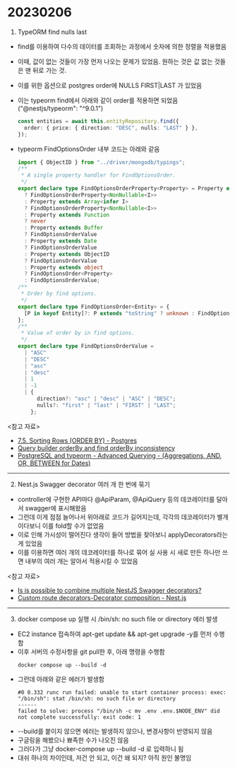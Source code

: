 # 20230206

1. TypeORM find nulls last

- find를 이용하여 다수의 데이터를 조회하는 과정에서 숫자에 의한 정렬을 적용했음
- 이때, 값이 없는 것들이 가장 먼저 나오는 문제가 있었음. 원하는 것은 값 없는 것들은 맨 뒤로 가는 것.
- 이를 위한 옵션으로 postgres order에 NULLS FIRST|LAST 가 있었음
- 이는 typeorm find에서 아래와 같이 order를 적용하면 되었음("@nestjs/typeorm": "^9.0.1")

  ```ts
  const entities = await this.entityRepository.find({
    order: { price: { direction: "DESC", nulls: "LAST" } },
  });
  ```

- typeorm FindOptionsOrder 내부 코드는 아래와 같음
  ```ts
  import { ObjectID } from "../driver/mongodb/typings";
  /**
   * A single property handler for FindOptionsOrder.
   */
  export declare type FindOptionsOrderProperty<Property> = Property extends Promise<infer I>
    ? FindOptionsOrderProperty<NonNullable<I>>
    : Property extends Array<infer I>
    ? FindOptionsOrderProperty<NonNullable<I>>
    : Property extends Function
    ? never
    : Property extends Buffer
    ? FindOptionsOrderValue
    : Property extends Date
    ? FindOptionsOrderValue
    : Property extends ObjectID
    ? FindOptionsOrderValue
    : Property extends object
    ? FindOptionsOrder<Property>
    : FindOptionsOrderValue;
  /**
   * Order by find options.
   */
  export declare type FindOptionsOrder<Entity> = {
    [P in keyof Entity]?: P extends "toString" ? unknown : FindOptionsOrderProperty<NonNullable<Entity[P]>>;
  };
  /**
   * Value of order by in find options.
   */
  export declare type FindOptionsOrderValue =
    | "ASC"
    | "DESC"
    | "asc"
    | "desc"
    | 1
    | -1
    | {
        direction?: "asc" | "desc" | "ASC" | "DESC";
        nulls?: "first" | "last" | "FIRST" | "LAST";
      };
  ```

<참고 자료>

- [7.5. Sorting Rows (ORDER BY) - Postgres](https://www.postgresql.org/docs/current/queries-order.html)
- [Query builder orderBy and find orderBy inconsistency](https://github.com/typeorm/typeorm/issues/4512)
- [PostgreSQL and typeorm - Advanced Querying - (Aggregations, AND, OR, BETWEEN for Dates)](https://www.darraghoriordan.com/2022/06/12/persistence-5-typeorm-postgres-advanced-querying/#sorting-in-typeorm)

---

2. Nest.js Swagger decorator 여러 개 한 번에 묶기

- controller에 구현한 API마다 @ApiParam, @ApiQuery 등의 데코레이터를 달아서 swagger에 표시해왔음
- 그런데 이게 점점 늘어나서 위아래로 코드가 길어지는데, 각각의 데코레이터가 별개이다보니 이를 fold할 수가 없었음
- 이로 인해 가시성이 떨어진다 생각이 들어 방법을 찾아보니 applyDecorators라는게 있었음
- 이를 이용하면 여러 개의 데코레이터를 하나로 묶어 실 사용 시 새로 만든 하나만 쓰면 내부의 여러 개는 알아서 적용시킬 수 있었음

<참고 자료>

- [Is is possible to combine multiple NestJS Swagger decorators?](https://www.reddit.com/r/typescript/comments/f03w6o/is_is_possible_to_combine_multiple_nestjs_swagger/)
- [Custom route decorators-Decorator composition - Nest.js](https://docs.nestjs.com/custom-decorators#decorator-composition)

---

3. docker compose up 실행 시 /bin/sh: no such file or directory 에러 발생

- EC2 instance 접속하여 apt-get update && apt-get upgrade -y를 먼저 수행함
- 이후 서버의 수정사항을 git pull한 후, 아래 명령을 수행함
  ```
  docker compose up --build -d
  ```
- 그런데 아래와 같은 에러가 발생함
  ```
  #0 0.332 runc run failed: unable to start container process: exec: "/bin/sh": stat /bin/sh: no such file or directory
  ------
  failed to solve: process "/bin/sh -c mv .env .env.$NODE_ENV" did not complete successfully: exit code: 1
  ```
- --build를 붙이지 않으면 에러는 발생하지 않으나, 변경사항이 반영되지 않음
- 구글링을 해봤으나 뾰족한 수가 나오진 않음
- 그러다가 그냥 docker-compose up --build -d 로 입력하니 됨
- 대쉬 하나의 차이인데, 저건 안 되고, 이건 왜 되지? 아직 원인 불명임
